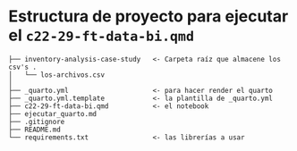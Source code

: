 # Estructura de proyecto para ejecutar el `c22-29-ft-data-bi.qmd`

```
├── inventory-analysis-case-study   <- Carpeta raíz que almacene los csv's .
│   └── los-archivos.csv
│
├── _quarto.yml                     <- para hacer render el quarto
├── _quarto.yml.template            <- la plantilla de _quarto.yml
├── c22-29-ft-data-bi.qmd           <- el notebook
├── ejecutar_quarto.md
├── .gitignore
├── README.md
└── requirements.txt                <- las librerías a usar
```
